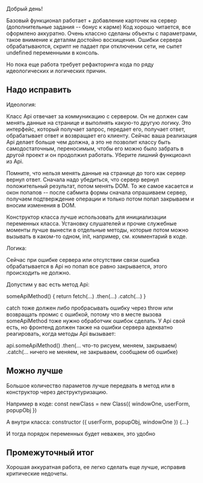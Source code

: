 Добрый день!

Базовый функционал работает + добавление карточек на сервер (дополнительные задания -- бонус к карме)
Код хорошо читается, все оформлено аккуратно. Очень классно сделаны объекты с параметрами,
такое внимение к деталям достойно восхищения. Ошибки сервера обрабатываются, скрипт не падает
при отключении сети, не сыпет undefined переменными в консоль.

Но пока еще работа требует рефакторинга кода по ряду идеологических и логических причин.

Надо исправить
--------------

Идеология: 

Класс Api отвечает за коммуникацию с сервером. Он не должен сам менять данные на странице и
выполнять какую-то другую логику. Это интерфейс, который получает запрос, передает его, получает
ответ, обрабатывает ответ и возвращает его клиенту. Сейчас ваша реализация Api делает больше чем должна,
а это не позволит классу быть самодостаточным, переносимым, чтобы его можно было забрать в другой
проект и он продолжил работать. Уберите лишний функциоанл из Api.

Помните, что нельзя менять данные на странице до того как сервер вернул ответ.
Сначала надо убедиться, что сервер вернул положительный результат, потом менять DOM.
То же самое касается и окон попапов -- после сабмита формы сначала опрашиваем сервер,
получаем подтверждение операции и только потом попап закрываем и вносим изменения в DOM.

Конструктор класса лучше использовать для инициализации переменных класса.
Установку слушателей и прочие служебные моменты лучше вынести в отдельные методы, которые
потом можно вызывать в каком-то одном, init, например, см. комментарий в коде.

Логика:

Сейчас при ошибке сервера или отсутствии связи ошибка обрабатывается в Api но попап все равно закрывается,
этого происходить не должно.

Допустим у вас есть метод Api:

someApiMethod() {
  return fetch(...)
          .then(...)
          .catch(...)
}

catch тоже должен либо пробрасывать ошибку через throw или возвращать промис с ошибкой,
потому что в месте вызова someApiMethod тоже нужно обработчик ошибок сделать. У Api свой есть,
но фронтенд должен также на ошибки сервера адекватно реагировать, когда методы Api вызывает:

api.someApiMethod()
  .then(... что-то рисуем, меняем, закрываем)
  .catch(... ничего не меняем, не закрываем, сообщаем об ошибке)


Можно лучше
-----------

Большое количество параметов лучше передвать в метод или в конструктор через деструктуризацию.

  Например в коде:
    const newClass = new Class({ windowOne, userForm, popupObj })

  А внутри класса:
    constructor ({ userForm, popupObj, windowOne }) {...}

  И тогда порядок переменных будет неважен, это удобно


Промежуточный итог
------------------

Хорошая аккуратная работа, ее легко сделать еще лучше, исправив критические недочеты.
